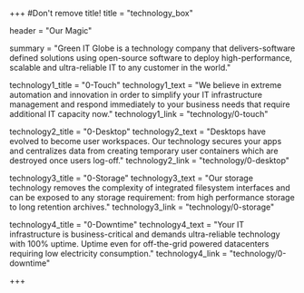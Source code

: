 +++
#Don't remove title!
title = "technology_box"

header = "Our Magic"

summary = "Green IT Globe is a technology company that delivers-software defined solutions using open-source software to deploy high-performance, scalable and ultra-reliable IT to any customer in the world."

technology1_title = "0-Touch"
technology1_text = "We believe in extreme automation and innovation in order to simplify your IT infrastructure management and respond immediately to your business needs that require additional IT capacity now."
technology1_link = "technology/0-touch"

technology2_title = "0-Desktop"
technology2_text = "Desktops have evolved to become user workspaces. Our technology secures your apps and centralizes data from creating temporary user containers which are destroyed once users log-off."
technology2_link = "technology/0-desktop"

technology3_title = "0-Storage"
technology3_text = "Our storage technology removes the complexity of integrated filesystem interfaces and can be exposed to any storage requirement: from high performance storage to long retention archives."
technology3_link = "technology/0-storage"

technology4_title = "0-Downtime"
technology4_text = "Your IT infrastructure is business-critical and demands ultra-reliable technology with 100% uptime. Uptime even for off-the-grid powered datacenters requiring low electricity consumption."
technology4_link = "technology/0-downtime"

+++
